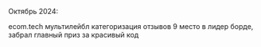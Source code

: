 Октябрь 2024:

ecom.tech мультилейбл категоризация отзывов 9 место в лидер борде, забрал главный приз за красивый код
